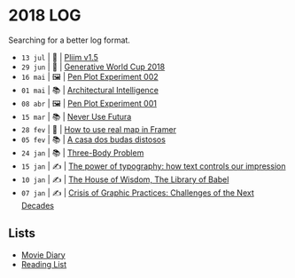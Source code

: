 # 2018 LOG

Searching for a better log format.

* `13 jul` | 🚀 | [Pliim v1.5](https://github.com/zehfernandes/pliim/releases/tag/v1.5.0)
* `29 jun` | 🚀 | [Generative World Cup 2018](http://zehfernandes.com/generativeworldcup2018/)
* `16 mai` | 🖼 | [Pen Plot Experiment 002](https://github.com/zehfernandes/penplotdiary/tree/master/day-02)
* `01 mai` | 📚 | [Architectural Intelligence](2018/2018-05-01.md)
* `08 abr` | 🖼 | [Pen Plot Experiment 001](https://github.com/zehfernandes/penplotdiary/tree/master/day-01)
* `15 mar` | 📚 | [Never Use Futura](2018/2018-03-15.md)
* `28 fev` | 💎 | [How to use real map in Framer](2018/2018-02-28.md)
* `05 fev` | 📚 | [A casa dos budas distosos](2018/2018-02-05.md)
* `24 jan` | 📚 | [Three-Body Problem](2018/2018-01-24.md)
* `15 jan` | ✍️ | [The power of typography: how text controls our impression](2018/2018-01-15.md)
* `10 jan` | ✍️ | [The House of Wisdom, The Library of Babel](2018/2018-01-10.md)
* `07 jan` | ✍️ | [Crisis of Graphic Practices: Challenges of the Next Decades](2018/2018-01-07.md)

## Lists

- [Movie Diary](https://letterboxd.com/zehfernandes/films/diary/)
- [Reading List](2018/books.md)

